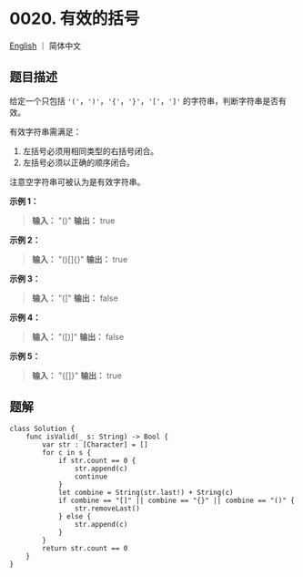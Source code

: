 # 0020. 有效的括号

[English](./README.md) ｜ 简体中文



## 题目描述

给定一个只包括 `'('`，`')'`，`'{'`，`'}'`，`'['`，`']'` 的字符串，判断字符串是否有效。

有效字符串需满足：

1. 左括号必须用相同类型的右括号闭合。
2. 左括号必须以正确的顺序闭合。

注意空字符串可被认为是有效字符串。

**示例 1：**

>**输入：** "()"
>**输出：** true

**示例 2：**

>**输入：** "()[]{}"
>**输出：** true

**示例 3：**

>**输入：** "(]"
>**输出：** false

**示例 4：**

>**输入：** "([)]"
>**输出：** false

**示例 5：**

>**输入：** "{[]}"
>**输出：** true



## 题解

```
class Solution {
    func isValid(_ s: String) -> Bool {
        var str : [Character] = []
        for c in s {
            if str.count == 0 {
                str.append(c)
                continue
            }
            let combine = String(str.last!) + String(c)
            if combine == "[]" || combine == "{}" || combine == "()" {
                str.removeLast()
            } else {
                str.append(c)
            }
        }
        return str.count == 0
    }
}
```

